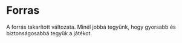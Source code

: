 # Forras
A forrás takarított változata. Minél jobbá tegyünk, hogy gyorsabb és biztonságosabbá tegyük a játékot.
